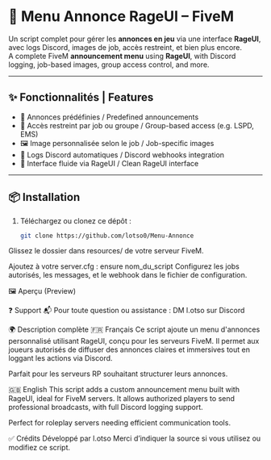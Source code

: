 # 📢 Menu Annonce RageUI – FiveM

Un script complet pour gérer les **annonces en jeu** via une interface **RageUI**, avec logs Discord, images de job, accès restreint, et bien plus encore.  
A complete FiveM **announcement menu** using **RageUI**, with Discord logging, job-based images, group access control, and more.

---

## ✨ Fonctionnalités | Features

- 📢 Annonces prédéfinies / Predefined announcements  
- 🎯 Accès restreint par job ou groupe / Group-based access (e.g. LSPD, EMS)  
- 🖼️ Image personnalisée selon le job / Job-specific images  
- 🧾 Logs Discord automatiques / Discord webhooks integration  
- 🧠 Interface fluide via RageUI / Clean RageUI interface  

---

## 📦 Installation

1. Téléchargez ou clonez ce dépôt :
   ```bash
   git clone https://github.com/lotso0/Menu-Annonce
Glissez le dossier dans resources/ de votre serveur FiveM.

Ajoutez à votre server.cfg :
ensure nom_du_script
Configurez les jobs autorisés, les messages, et le webhook dans le fichier de configuration.

🖼️ Aperçu (Preview)


❓ Support
📬 Pour toute question ou assistance :
DM l.otso sur Discord

🌍 Description complète
🇫🇷 Français
Ce script ajoute un menu d'annonces personnalisé utilisant RageUI, conçu pour les serveurs FiveM. Il permet aux joueurs autorisés de diffuser des annonces claires et immersives tout en loggant les actions via Discord.

Parfait pour les serveurs RP souhaitant structurer leurs annonces.

🇬🇧 English
This script adds a custom announcement menu built with RageUI, ideal for FiveM servers. It allows authorized players to send professional broadcasts, with full Discord logging support.

Perfect for roleplay servers needing efficient communication tools.

✅ Crédits
Développé par l.otso
Merci d’indiquer la source si vous utilisez ou modifiez ce script.

